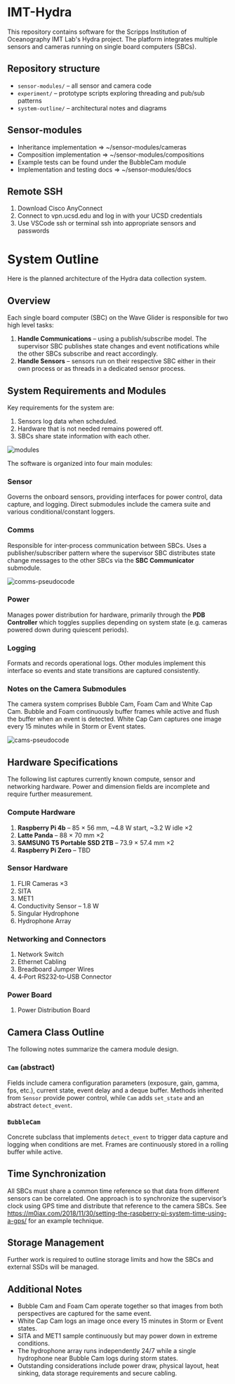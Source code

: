 # IMT-Hydra

This repository contains software for the Scripps Institution of Oceanography IMT Lab's Hydra project. The platform integrates multiple sensors and cameras running on single board computers (SBCs).

## Repository structure

- `sensor-modules/` – all sensor and camera code
- `experiment/` – prototype scripts exploring threading and pub/sub patterns
- `system-outline/` – architectural notes and diagrams

## Sensor-modules

- Inheritance implementation => ~/sensor-modules/cameras
- Composition implementation => ~/sensor-modules/compositions
- Example tests can be found under the BubbleCam module
- Implementation and testing docs => ~/sensor-modules/docs

## Remote SSH

1. Download Cisco AnyConnect
2. Connect to vpn.ucsd.edu and log in with your UCSD credentials
3. Use VSCode ssh or terminal ssh into appropriate sensors and passwords

# System Outline

Here is the planned architecture of the Hydra data collection system.

## Overview

Each single board computer (SBC) on the Wave Glider is responsible for two high level tasks:

1. **Handle Communications** – using a publish/subscribe model. The supervisor SBC publishes state changes and event notifications while the other SBCs subscribe and react accordingly.
2. **Handle Sensors** – sensors run on their respective SBC either in their own process or as threads in a dedicated sensor process.

## System Requirements and Modules

Key requirements for the system are:

1. Sensors log data when scheduled.
2. Hardware that is not needed remains powered off.
3. SBCs share state information with each other.

![modules](./assets/modules.png)


The software is organized into four main modules:

### Sensor
Governs the onboard sensors, providing interfaces for power control, data capture, and logging. Direct submodules include the camera suite and various conditional/constant loggers.

### Comms
Responsible for inter‑process communication between SBCs. Uses a publisher/subscriber pattern where the supervisor SBC distributes state change messages to the other SBCs via the **SBC Communicator** submodule.

![comms-pseudocode](./assets/comms_state_diagram.png)

### Power
Manages power distribution for hardware, primarily through the **PDB Controller** which toggles supplies depending on system state (e.g. cameras powered down during quiescent periods).

### Logging
Formats and records operational logs. Other modules implement this interface so events and state transitions are captured consistently.

### Notes on the Camera Submodules
The camera system comprises Bubble Cam, Foam Cam and White Cap Cam. Bubble and Foam continuously buffer frames while active and flush the buffer when an event is detected. White Cap Cam captures one image every 15 minutes while in Storm or Event states.

![cams-pseudocode](./assets/cams_pseudocode.png)

## Hardware Specifications

The following list captures currently known compute, sensor and networking hardware. Power and dimension fields are incomplete and require further measurement.

### Compute Hardware
1. **Raspberry Pi 4b** – 85 × 56 mm, ~4.8 W start, ~3.2 W idle ×2
2. **Latte Panda** – 88 × 70 mm ×2
3. **SAMSUNG T5 Portable SSD 2TB** – 73.9 × 57.4 mm ×2
4. **Raspberry Pi Zero** – TBD

### Sensor Hardware
1. FLIR Cameras ×3
2. SITA
3. MET1
4. Conductivity Sensor – 1.8 W
5. Singular Hydrophone
6. Hydrophone Array

### Networking and Connectors
1. Network Switch
2. Ethernet Cabling
3. Breadboard Jumper Wires
4. 4‑Port RS232‑to‑USB Connector

### Power Board
1. Power Distribution Board

## Camera Class Outline

The following notes summarize the camera module design.

### `Cam` (abstract)
Fields include camera configuration parameters (exposure, gain, gamma, fps, etc.), current state, event delay and a deque buffer. Methods inherited from `Sensor` provide power control, while `Cam` adds `set_state` and an abstract `detect_event`.

### `BubbleCam`
Concrete subclass that implements `detect_event` to trigger data capture and logging when conditions are met. Frames are continuously stored in a rolling buffer while active.

## Time Synchronization

All SBCs must share a common time reference so that data from different sensors can be correlated. One approach is to synchronize the supervisor’s clock using GPS time and distribute that reference to the camera SBCs. See <https://m0iax.com/2018/11/30/setting-the-raspberry-pi-system-time-using-a-gps/> for an example technique.

## Storage Management

Further work is required to outline storage limits and how the SBCs and external SSDs will be managed.

## Additional Notes

* Bubble Cam and Foam Cam operate together so that images from both perspectives are captured for the same event.
* White Cap Cam logs an image once every 15 minutes in Storm or Event states.
* SITA and MET1 sample continuously but may power down in extreme conditions.
* The hydrophone array runs independently 24/7 while a single hydrophone near Bubble Cam logs during storm states.
* Outstanding considerations include power draw, physical layout, heat sinking, data storage requirements and secure cabling.

